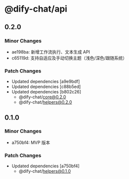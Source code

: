# @dify-chat/api

## 0.2.0

### Minor Changes

- ae198ba: 新增工作流执行、文本生成 API
- c65119d: 支持自适应及手动切换主题（浅色/深色/跟随系统）

### Patch Changes

- Updated dependencies [a9e9bdf]
- Updated dependencies [c88b5ed]
- Updated dependencies [b802c26]
  - @dify-chat/core@0.2.0
  - @dify-chat/helpers@0.2.0

## 0.1.0

### Minor Changes

- a750bf4: MVP 版本

### Patch Changes

- Updated dependencies [a750bf4]
  - @dify-chat/helpers@0.1.0
